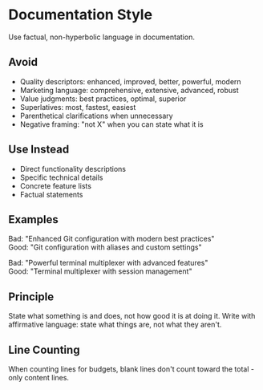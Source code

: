 # Documentation Style

Use factual, non-hyperbolic language in documentation.

## Avoid

- Quality descriptors: enhanced, improved, better, powerful, modern
- Marketing language: comprehensive, extensive, advanced, robust
- Value judgments: best practices, optimal, superior
- Superlatives: most, fastest, easiest
- Parenthetical clarifications when unnecessary
- Negative framing: "not X" when you can state what it is

## Use Instead

- Direct functionality descriptions
- Specific technical details
- Concrete feature lists
- Factual statements

## Examples

Bad: "Enhanced Git configuration with modern best practices"  
Good: "Git configuration with aliases and custom settings"

Bad: "Powerful terminal multiplexer with advanced features"  
Good: "Terminal multiplexer with session management"

## Principle

State what something is and does, not how good it is at doing it.
Write with affirmative language: state what things are, not what they aren't.

## Line Counting

When counting lines for budgets, blank lines don't count toward the total - only content lines.
